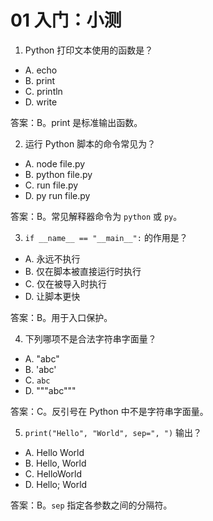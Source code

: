 # 01 入门：小测

1) Python 打印文本使用的函数是？
- A. echo
- B. print
- C. println
- D. write

答案：B。print 是标准输出函数。

2) 运行 Python 脚本的命令常见为？
- A. node file.py
- B. python file.py
- C. run file.py
- D. py run file.py

答案：B。常见解释器命令为 `python` 或 `py`。

3) `if __name__ == "__main__":` 的作用是？
- A. 永远不执行
- B. 仅在脚本被直接运行时执行
- C. 仅在被导入时执行
- D. 让脚本更快

答案：B。用于入口保护。

4) 下列哪项不是合法字符串字面量？
- A. "abc"
- B. 'abc'
- C. `abc`
- D. """abc"""

答案：C。反引号在 Python 中不是字符串字面量。

5) `print("Hello", "World", sep=", ")` 输出？
- A. Hello World
- B. Hello, World
- C. HelloWorld
- D. Hello; World

答案：B。`sep` 指定各参数之间的分隔符。
